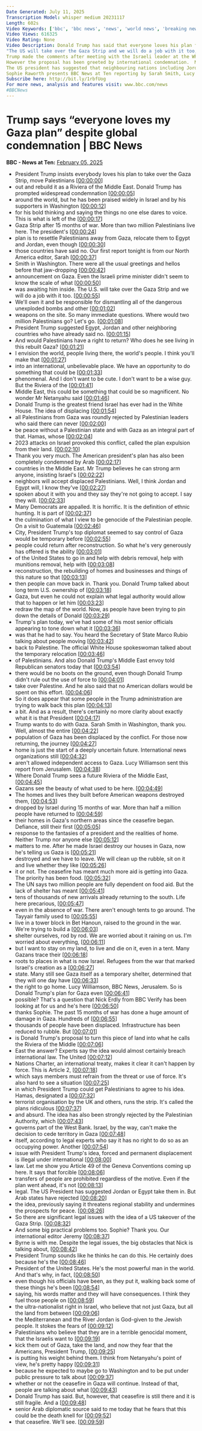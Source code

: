 ```yaml
---
Date Generated: July 11, 2025
Transcription Model: whisper medium 20231117
Length: 602s
Video Keywords: ['bbc', 'bbc news', 'news', 'world news', 'breaking news', 'us news', 'world', 'america', 'usa', 'usa news', 'india news', 'Trump', 'President', 'Gaza', 'riviera', 'expel', 'ethnic', 'cleansing', 'Palestinians', 'refugees', 'Netanyahu', 'White', 'House', 'US', 'United', 'States', 'plan', 'Jordan', 'Egypt', 'seize', 'steal', 'annex', 'international', 'law', 'Israel', 'West', 'Bank', 'Jerusalem', 'state', 'solution', 'ceasefire', 'hostages', 'anger', 'Arab', 'Saudi', 'Arabia', 'Europe', 'condemned', 'condemnation', 'Strip', 'own', 'ownership', 'territory', 'meeting', 'Middle', 'East', 'rejected', 'displace', 'destroyed', 'rebuild', 'Bowen', 'crime', 'war', 'criminal']
Video Views: 616325
Video Rating: None
Video Description: Donald Trump has said that everyone loves his plan for the US to take ownership of the Gaza Strip and develop it, with Palestinians moved out of the territory.
"The US will take over the Gaza Strip and we will do a job with it too," Trump said on Tuesday during a joint conference with Israeli Prime Minister Benjamin Netanyahu.
Trump made the comments after meeting with the Israeli leader at the White House. Netanyahu responded, saying the idea is "worth paying attention to."
However the proposal has been greeted by international condemnation.  Middle East nations and European countries rejected the proposals as illegal and unworkable.  Palestinians said they would amount to ethnic cleansing and genocide. 
The US president has suggested that neighbouring nations including Jordan and Egypt could take in displaced Palestinians from Gaza - a proposal that was rejected by Arab nations.
Sophie Raworth presents BBC News at Ten reporting by Sarah Smith, Lucy Williamson, Nick Eardley and Jeremy Bowen.
Subscribe here: http://bit.ly/1rbfUog
For more news, analysis and features visit: www.bbc.com/news 
#BBCNews
---
```


# Trump says “everyone loves my Gaza plan” despite global condemnation | BBC News
**BBC - News at Ten:** [February 05, 2025](https://www.youtube.com/watch?v=ZHTmSZW_y5A)
*  President Trump insists everybody loves his plan to take over the Gaza Strip, move Palestinians [[00:00:00](https://www.youtube.com/watch?v=ZHTmSZW_y5A&t=0.0s)]
*  out and rebuild it as a Riviera of the Middle East. Donald Trump has prompted widespread condemnation [[00:00:05](https://www.youtube.com/watch?v=ZHTmSZW_y5A&t=5.6000000000000005s)]
*  around the world, but he has been praised widely in Israel and by his supporters in Washington [[00:00:12](https://www.youtube.com/watch?v=ZHTmSZW_y5A&t=12.0s)]
*  for his bold thinking and saying the things no one else dares to voice. This is what is left of the [[00:00:17](https://www.youtube.com/watch?v=ZHTmSZW_y5A&t=17.92s)]
*  Gaza Strip after 15 months of war. More than two million Palestinians live here. The president's [[00:00:24](https://www.youtube.com/watch?v=ZHTmSZW_y5A&t=24.24s)]
*  plan is to resettle Palestinians away from Gaza, relocate them to Egypt and Jordan, even though [[00:00:30](https://www.youtube.com/watch?v=ZHTmSZW_y5A&t=30.56s)]
*  those countries have said no. Our first report tonight is from our North America editor, Sarah [[00:00:37](https://www.youtube.com/watch?v=ZHTmSZW_y5A&t=37.36s)]
*  Smith in Washington. There were all the usual greetings and hellos before that jaw-dropping [[00:00:42](https://www.youtube.com/watch?v=ZHTmSZW_y5A&t=42.72s)]
*  announcement on Gaza. Even the Israeli prime minister didn't seem to know the scale of what [[00:00:50](https://www.youtube.com/watch?v=ZHTmSZW_y5A&t=50.8s)]
*  was awaiting him inside. The U.S. will take over the Gaza Strip and we will do a job with it too. [[00:00:55](https://www.youtube.com/watch?v=ZHTmSZW_y5A&t=55.519999999999996s)]
*  We'll own it and be responsible for dismantling all of the dangerous unexploded bombs and other [[00:01:02](https://www.youtube.com/watch?v=ZHTmSZW_y5A&t=62.4s)]
*  weapons on the site. So many immediate questions. Where would two million Palestinians go? Let's go. [[00:01:08](https://www.youtube.com/watch?v=ZHTmSZW_y5A&t=68.08s)]
*  President Trump suggested Egypt, Jordan and other neighboring countries who have already said no. [[00:01:15](https://www.youtube.com/watch?v=ZHTmSZW_y5A&t=75.68s)]
*  And would Palestinians have a right to return? Who does he see living in this rebuilt Gaza? [[00:01:21](https://www.youtube.com/watch?v=ZHTmSZW_y5A&t=81.68s)]
*  I envision the world, people living there, the world's people. I think you'll make that [[00:01:27](https://www.youtube.com/watch?v=ZHTmSZW_y5A&t=87.2s)]
*  into an international, unbelievable place. We have an opportunity to do something that could be [[00:01:33](https://www.youtube.com/watch?v=ZHTmSZW_y5A&t=93.68s)]
*  phenomenal. And I don't want to be cute. I don't want to be a wise guy. But the Riviera of the [[00:01:41](https://www.youtube.com/watch?v=ZHTmSZW_y5A&t=101.36s)]
*  Middle East, this could be something that could be so magnificent. No wonder Mr Netanyahu said [[00:01:46](https://www.youtube.com/watch?v=ZHTmSZW_y5A&t=106.88000000000001s)]
*  Donald Trump is the greatest friend Israel has ever had in the White House. The idea of displacing [[00:01:54](https://www.youtube.com/watch?v=ZHTmSZW_y5A&t=114.0s)]
*  all Palestinians from Gaza was roundly rejected by Palestinian leaders who said there can never [[00:02:00](https://www.youtube.com/watch?v=ZHTmSZW_y5A&t=120.08000000000001s)]
*  be peace without a Palestinian state and with Gaza as an integral part of that. Hamas, whose [[00:02:04](https://www.youtube.com/watch?v=ZHTmSZW_y5A&t=124.72s)]
*  2023 attacks on Israel provoked this conflict, called the plan expulsion from their land. [[00:02:10](https://www.youtube.com/watch?v=ZHTmSZW_y5A&t=130.64s)]
*  Thank you very much. The American president's plan has also been completely condemned by Arab [[00:02:17](https://www.youtube.com/watch?v=ZHTmSZW_y5A&t=137.36s)]
*  countries in the Middle East. Mr Trump believes he can strong arm anyone, insisting Israel's [[00:02:22](https://www.youtube.com/watch?v=ZHTmSZW_y5A&t=142.16s)]
*  neighbors will accept displaced Palestinians. Well, I think Jordan and Egypt will, I know they've [[00:02:27](https://www.youtube.com/watch?v=ZHTmSZW_y5A&t=147.6s)]
*  spoken about it with you and they say they're not going to accept. I say they will. [[00:02:33](https://www.youtube.com/watch?v=ZHTmSZW_y5A&t=153.2s)]
*  Many Democrats are appalled. It is horrific. It is the definition of ethnic hunting. It is part of [[00:02:37](https://www.youtube.com/watch?v=ZHTmSZW_y5A&t=157.92s)]
*  the culmination of what I view to be genocide of the Palestinian people. On a visit to Guatemala [[00:02:46](https://www.youtube.com/watch?v=ZHTmSZW_y5A&t=166.23999999999998s)]
*  City, President Trump's top diplomat seemed to say control of Gaza would be temporary before [[00:02:55](https://www.youtube.com/watch?v=ZHTmSZW_y5A&t=175.83999999999997s)]
*  people could return after reconstruction. So what he's very generously has offered is the ability [[00:03:01](https://www.youtube.com/watch?v=ZHTmSZW_y5A&t=181.36s)]
*  of the United States to go in and help with debris removal, help with munitions removal, help with [[00:03:08](https://www.youtube.com/watch?v=ZHTmSZW_y5A&t=188.0s)]
*  reconstruction, the rebuilding of homes and businesses and things of this nature so that [[00:03:13](https://www.youtube.com/watch?v=ZHTmSZW_y5A&t=193.28s)]
*  then people can move back in. Thank you. Donald Trump talked about long term U.S. ownership of [[00:03:18](https://www.youtube.com/watch?v=ZHTmSZW_y5A&t=198.16000000000003s)]
*  Gaza, but even he could not explain what legal authority would allow that to happen or let him [[00:03:23](https://www.youtube.com/watch?v=ZHTmSZW_y5A&t=203.92000000000002s)]
*  redraw the map of the world. Now, as people have been trying to pin down the details of Donald [[00:03:29](https://www.youtube.com/watch?v=ZHTmSZW_y5A&t=209.28s)]
*  Trump's plan today, we've had some of his most senior officials appearing to tone down what it [[00:03:36](https://www.youtube.com/watch?v=ZHTmSZW_y5A&t=216.24s)]
*  was that he had to say. You heard the Secretary of State Marco Rubio talking about people moving [[00:03:42](https://www.youtube.com/watch?v=ZHTmSZW_y5A&t=222.08s)]
*  back to Palestine. The official White House spokeswoman talked about the temporary relocation [[00:03:46](https://www.youtube.com/watch?v=ZHTmSZW_y5A&t=226.08s)]
*  of Palestinians. And also Donald Trump's Middle East envoy told Republican senators today that [[00:03:54](https://www.youtube.com/watch?v=ZHTmSZW_y5A&t=234.88s)]
*  there would be no boots on the ground, even though Donald Trump didn't rule out the use of force to [[00:04:01](https://www.youtube.com/watch?v=ZHTmSZW_y5A&t=241.04s)]
*  take over Palestine. And he also said that no American dollars would be spent on this effort. [[00:04:06](https://www.youtube.com/watch?v=ZHTmSZW_y5A&t=246.16s)]
*  So it does appear that some people in the Trump administration are trying to walk back this plan [[00:04:13](https://www.youtube.com/watch?v=ZHTmSZW_y5A&t=253.04s)]
*  a bit. And as a result, there's certainly no more clarity about exactly what it is that President [[00:04:17](https://www.youtube.com/watch?v=ZHTmSZW_y5A&t=257.76s)]
*  Trump wants to do with Gaza. Sarah Smith in Washington, thank you. Well, almost the entire [[00:04:22](https://www.youtube.com/watch?v=ZHTmSZW_y5A&t=262.64s)]
*  population of Gaza has been displaced by the conflict. For those now returning, the journey [[00:04:27](https://www.youtube.com/watch?v=ZHTmSZW_y5A&t=267.2s)]
*  home is just the start of a deeply uncertain future. International news organizations still [[00:04:32](https://www.youtube.com/watch?v=ZHTmSZW_y5A&t=272.4s)]
*  aren't allowed independent access to Gaza. Lucy Williamson sent this report from Jerusalem. [[00:04:38](https://www.youtube.com/watch?v=ZHTmSZW_y5A&t=278.24s)]
*  Where Donald Trump sees a future Riviera of the Middle East, [[00:04:45](https://www.youtube.com/watch?v=ZHTmSZW_y5A&t=285.03999999999996s)]
*  Gazans see the beauty of what used to be here. [[00:04:49](https://www.youtube.com/watch?v=ZHTmSZW_y5A&t=289.12s)]
*  The homes and lives they built before American weapons destroyed them, [[00:04:53](https://www.youtube.com/watch?v=ZHTmSZW_y5A&t=293.76s)]
*  dropped by Israel during 15 months of war. More than half a million people have returned to [[00:04:59](https://www.youtube.com/watch?v=ZHTmSZW_y5A&t=299.04s)]
*  their homes in Gaza's northern areas since the ceasefire began. Defiance, still their first [[00:05:05](https://www.youtube.com/watch?v=ZHTmSZW_y5A&t=305.76s)]
*  response to the fantasies of a president and the realities of home. Neither Trump nor anyone else [[00:05:12](https://www.youtube.com/watch?v=ZHTmSZW_y5A&t=312.56s)]
*  matters to me. After he made Israel destroy our houses in Gaza, now he's telling us Gaza is [[00:05:21](https://www.youtube.com/watch?v=ZHTmSZW_y5A&t=321.2s)]
*  destroyed and we have to leave. We will clean up the rubble, sit on it and live whether they like [[00:05:26](https://www.youtube.com/watch?v=ZHTmSZW_y5A&t=326.64s)]
*  it or not. The ceasefire has meant much more aid is getting into Gaza. The priority has been food. [[00:05:32](https://www.youtube.com/watch?v=ZHTmSZW_y5A&t=332.24s)]
*  The UN says two million people are fully dependent on food aid. But the lack of shelter has meant [[00:05:41](https://www.youtube.com/watch?v=ZHTmSZW_y5A&t=341.12s)]
*  tens of thousands of new arrivals already returning to the south. Life here precarious, [[00:05:47](https://www.youtube.com/watch?v=ZHTmSZW_y5A&t=347.84s)]
*  even in the absence of war. There aren't enough tents to go around. The Tayyair family used to [[00:05:55](https://www.youtube.com/watch?v=ZHTmSZW_y5A&t=355.28000000000003s)]
*  live in a tower block in Bet Hanoun, raised to the ground in the war. We're trying to build a [[00:06:03](https://www.youtube.com/watch?v=ZHTmSZW_y5A&t=363.6s)]
*  shelter ourselves, rod by rod. We are worried about it raining on us. I'm worried about everything, [[00:06:11](https://www.youtube.com/watch?v=ZHTmSZW_y5A&t=371.52000000000004s)]
*  but I want to stay on my land, to live and die on it, even in a tent. Many Gazans trace their [[00:06:18](https://www.youtube.com/watch?v=ZHTmSZW_y5A&t=378.40000000000003s)]
*  roots to places in what is now Israel. Refugees from the war that marked Israel's creation as a [[00:06:27](https://www.youtube.com/watch?v=ZHTmSZW_y5A&t=387.12s)]
*  state. Many still see Gaza itself as a temporary shelter, determined that they will one day have [[00:06:33](https://www.youtube.com/watch?v=ZHTmSZW_y5A&t=393.92s)]
*  the right to go home. Lucy Williamson, BBC News, Jerusalem. So is Donald Trump's plan for Gaza even [[00:06:41](https://www.youtube.com/watch?v=ZHTmSZW_y5A&t=401.36s)]
*  possible? That's a question that Nick Erdly from BBC Verify has been looking at for us and he's here [[00:06:50](https://www.youtube.com/watch?v=ZHTmSZW_y5A&t=410.16s)]
*  thanks Sophie. The past 15 months of war has done a huge amount of damage in Gaza. Hundreds of [[00:06:55](https://www.youtube.com/watch?v=ZHTmSZW_y5A&t=415.84000000000003s)]
*  thousands of people have been displaced. Infrastructure has been reduced to rubble. But [[00:07:01](https://www.youtube.com/watch?v=ZHTmSZW_y5A&t=421.20000000000005s)]
*  is Donald Trump's proposal to turn this piece of land into what he calls the Riviera of the Middle [[00:07:06](https://www.youtube.com/watch?v=ZHTmSZW_y5A&t=426.40000000000003s)]
*  East the answer? Experts say the idea would almost certainly breach international law. The United [[00:07:12](https://www.youtube.com/watch?v=ZHTmSZW_y5A&t=432.48s)]
*  Nations Charter, an international treaty, makes it clear it can't happen by force. This is Article 2, [[00:07:18](https://www.youtube.com/watch?v=ZHTmSZW_y5A&t=438.8s)]
*  which says members must refrain from the threat or use of force. It's also hard to see a situation [[00:07:25](https://www.youtube.com/watch?v=ZHTmSZW_y5A&t=445.28s)]
*  in which President Trump could get Palestinians to agree to his idea. Hamas, designated a [[00:07:32](https://www.youtube.com/watch?v=ZHTmSZW_y5A&t=452.24s)]
*  terrorist organisation by the UK and others, runs the strip. It's called the plans ridiculous [[00:07:37](https://www.youtube.com/watch?v=ZHTmSZW_y5A&t=457.44s)]
*  and absurd. The idea has also been strongly rejected by the Palestinian Authority, which [[00:07:43](https://www.youtube.com/watch?v=ZHTmSZW_y5A&t=463.2s)]
*  governs part of the West Bank. Israel, by the way, can't make the decision to cede territory in Gaza [[00:07:48](https://www.youtube.com/watch?v=ZHTmSZW_y5A&t=468.4s)]
*  itself, according to legal experts who say it has no right to do so as an occupying power. Another [[00:07:54](https://www.youtube.com/watch?v=ZHTmSZW_y5A&t=474.48s)]
*  issue with President Trump's idea, forced and permanent displacement is illegal under international [[00:08:00](https://www.youtube.com/watch?v=ZHTmSZW_y5A&t=480.64000000000004s)]
*  law. Let me show you Article 49 of the Geneva Conventions coming up here. It says that forcible [[00:08:06](https://www.youtube.com/watch?v=ZHTmSZW_y5A&t=486.88s)]
*  transfers of people are prohibited regardless of the motive. Even if the plan went ahead, it's not [[00:08:13](https://www.youtube.com/watch?v=ZHTmSZW_y5A&t=493.36s)]
*  legal. The US President has suggested Jordan or Egypt take them in. But Arab states have rejected [[00:08:20](https://www.youtube.com/watch?v=ZHTmSZW_y5A&t=500.48s)]
*  the idea, previously saying it threatens regional stability and undermines the prospects for peace. [[00:08:26](https://www.youtube.com/watch?v=ZHTmSZW_y5A&t=506.96000000000004s)]
*  So there are significant legal issues with the idea of a US takeover of the Gaza Strip. [[00:08:32](https://www.youtube.com/watch?v=ZHTmSZW_y5A&t=512.32s)]
*  And some big practical problems too. Sophie? Thank you. Our international editor Jeremy [[00:08:37](https://www.youtube.com/watch?v=ZHTmSZW_y5A&t=517.9200000000001s)]
*  Byrne is with me. Despite the legal issues, the big obstacles that Nick is talking about, [[00:08:42](https://www.youtube.com/watch?v=ZHTmSZW_y5A&t=522.4s)]
*  President Trump sounds like he thinks he can do this. He certainly does because he's the [[00:08:46](https://www.youtube.com/watch?v=ZHTmSZW_y5A&t=526.64s)]
*  President of the United States. He's the most powerful man in the world. And that's why, in fact, [[00:08:50](https://www.youtube.com/watch?v=ZHTmSZW_y5A&t=530.64s)]
*  even though his officials have been, as they put it, walking back some of these things he's been [[00:08:54](https://www.youtube.com/watch?v=ZHTmSZW_y5A&t=534.8s)]
*  saying, his words matter and they will have consequences. I think they fuel those people on [[00:08:59](https://www.youtube.com/watch?v=ZHTmSZW_y5A&t=539.84s)]
*  the ultra-nationalist right in Israel, who believe that not just Gaza, but all the land from between [[00:09:06](https://www.youtube.com/watch?v=ZHTmSZW_y5A&t=546.16s)]
*  the Mediterranean and the River Jordan is God-given to the Jewish people. It stokes the fears of [[00:09:12](https://www.youtube.com/watch?v=ZHTmSZW_y5A&t=552.16s)]
*  Palestinians who believe that they are in a terrible genocidal moment, that the Israelis want to [[00:09:19](https://www.youtube.com/watch?v=ZHTmSZW_y5A&t=559.6s)]
*  kick them out of Gaza, take the land, and now they fear that the Americans, President Trump, [[00:09:25](https://www.youtube.com/watch?v=ZHTmSZW_y5A&t=565.92s)]
*  is putting his weight behind them. I think from Netanyahu's point of view, he's pretty happy [[00:09:31](https://www.youtube.com/watch?v=ZHTmSZW_y5A&t=571.1999999999999s)]
*  because he expected to maybe go to Washington and to be put under public pressure to talk about [[00:09:37](https://www.youtube.com/watch?v=ZHTmSZW_y5A&t=577.6s)]
*  whether or not the ceasefire in Gaza will continue. Instead of that, people are talking about what [[00:09:43](https://www.youtube.com/watch?v=ZHTmSZW_y5A&t=583.28s)]
*  Donald Trump has said. But, however, that ceasefire is still there and it is still fragile. And a [[00:09:48](https://www.youtube.com/watch?v=ZHTmSZW_y5A&t=588.0s)]
*  senior Arab diplomatic source said to me today that he fears that this could be the death knell for [[00:09:52](https://www.youtube.com/watch?v=ZHTmSZW_y5A&t=592.88s)]
*  that ceasefire. We'll see. [[00:09:59](https://www.youtube.com/watch?v=ZHTmSZW_y5A&t=599.76s)]

